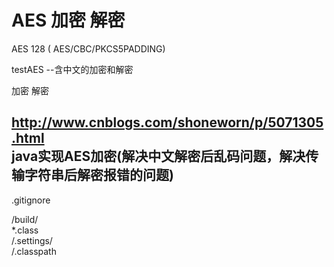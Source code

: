 # AES 加密 解密  
AES 128 ( AES/CBC/PKCS5PADDING)  
  
testAES --含中文的加密和解密  

加密 解密   
 
 http://www.cnblogs.com/shoneworn/p/5071305.html  
java实现AES加密(解决中文解密后乱码问题，解决传输字符串后解密报错的问题)  
-----------------------------------  
  
.gitignore 
  
/build/  
*.class  
/.settings/  
/.classpath  
  
